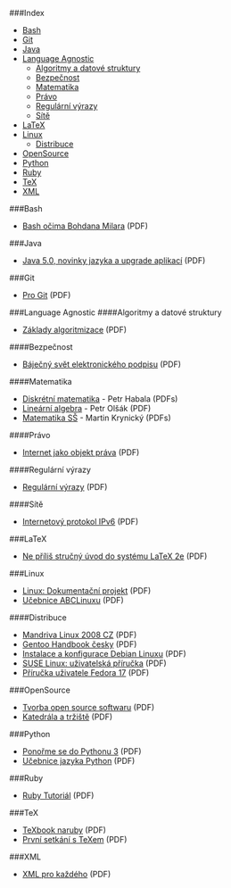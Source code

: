 ###Index
* [Bash](#bash)
* [Git](#git)
* [Java](#java)
* [Language Agnostic](#language-agnostic)
    * [Algoritmy a datové struktury](#algoritmy-a-datove-struktury)
    * [Bezpečnost](#bezpecnost)
    * [Matematika](#matematika)
    * [Právo](#pravo)
    * [Regulární výrazy](#regularni-vyrazy)
    * [Sítě](#site)
* [LaTeX](#latex)
* [Linux](#linux)
    * [Distribuce](#distribuce)
* [OpenSource](#opensource)
* [Python](#python)
* [Ruby](#ruby)
* [TeX](#tex)
* [XML](#xml)


###Bash
* [Bash očima Bohdana Milara](http://www.root.cz/knihy/bash-ocima-bohdana-milara/stahnout/980/) (PDF)


###Java
* [Java 5.0, novinky jazyka a upgrade aplikací](http://www.root.cz/knihy/java-5-0-novinky-jazyka-a-upgrade-aplikaci/stahnout/1037/) (PDF)


###Git
* [Pro Git](http://www.root.cz/knihy/pro-git/stahnout/1001/) (PDF)


###Language Agnostic
####Algoritmy a datové struktury
* [Základy algoritmizace](http://www.root.cz/knihy/zaklady-algoritmizace/stahnout/950/) (PDF)


####Bezpečnost
* [Báječný svět elektronického podpisu](http://www.root.cz/knihy/bajecny-svet-elektronickeho-podpisu/) (PDF)


####Matematika
* [Diskrétní matematika](http://math.feld.cvut.cz/habala/teaching/dma.htm) - Petr Habala (PDFs)
* [Lineární algebra](ftp://math.feld.cvut.cz/pub/olsak/linal/linal.pdf) - Petr Olšák (PDF)
* [Matematika SŠ](http://www.realisticky.cz/ucebnice.php?id=3) - Martin Krynický (PDFs)


####Právo
* [Internet jako objekt práva](http://www.root.cz/knihy/internet-jako-objekt-prava/) (PDF)


####Regulární výrazy
* [Regulární výrazy](http://www.root.cz/knihy/regularni-vyrazy/) (PDF)


####Sítě
* [Internetový protokol IPv6](http://www.root.cz/knihy/internetovy-protokol-ipv6-treti-vydani/) (PDF)


###LaTeX
* [Ne příliš stručný úvod do systému LaTeX 2e](http://www.root.cz/knihy/ne-prilis-strucny-uvod-do-systemu-latex-2e/) (PDF)


###Linux
* [Linux: Dokumentační projekt](http://www.root.cz/knihy/linux-dokumentacni-projekt/) (PDF)
* [Učebnice ABCLinuxu](http://www.root.cz/knihy/ucebnice-abclinuxu/) (PDF)


####Distribuce
* [Mandriva Linux 2008 CZ](http://www.root.cz/knihy/mandriva-linux-2008-cz/) (PDF)
* [Gentoo Handbook česky](http://www.root.cz/knihy/gentoo-handbook-cesky/) (PDF)
* [Instalace a konfigurace Debian Linuxu](http://www.root.cz/knihy/instalace-a-konfigurace-debian-linuxu/) (PDF)
* [SUSE Linux: uživatelská příručka](http://www.root.cz/knihy/suse-linux-uzivatelska-prirucka/) (PDF)
* [Příručka uživatele Fedora 17](http://www.root.cz/knihy/prirucka-uzivatele-fedora-17/) (PDF)


###OpenSource
* [Tvorba open source softwaru](http://www.root.cz/knihy/tvorba-open-source-softwaru/stahnout/1303/) (PDF)
* [Katedrála a tržiště](http://www.root.cz/knihy/katedrala-a-trziste/) (PDF)


###Python
* [Ponořme se do Pythonu 3](http://www.root.cz/knihy/ponorme-se-do-pythonu-3/stahnout/1025/) (PDF)
* [Učebnice jazyka Python](http://www.root.cz/knihy/ucebnice-jazyka-python/stahnout/920/) (PDF)


###Ruby
* [Ruby Tutoriál](http://www.root.cz/knihy/ruby-tutorial/stahnout/924/) (PDF)


###TeX
* [TeXbook naruby](http://www.root.cz/knihy/texbook-naruby/) (PDF)
* [První setkání s TeXem](http://www.root.cz/knihy/prvni-setkani-s-texem/) (PDF)


###XML
* [XML pro každého](http://www.root.cz/knihy/xml-pro-kazdeho/) (PDF)
